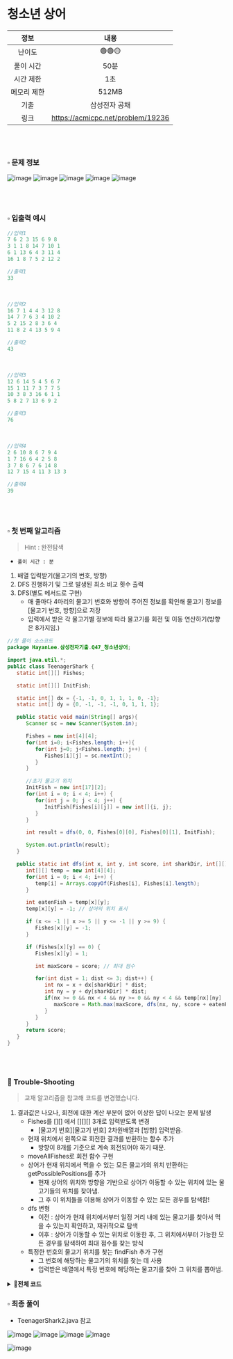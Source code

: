 # 청소년 상어

|   정보    |                내용                 |
|:-----------:|:---------------------------------:|
|   난이도   |              🟢🟢🟡               |
|  풀이 시간  |                50분                |
|  시간 제한  |                1초                 |
| 메모리 제한  |               512MB               |
| 기출 |              삼성전자 공채              |
| 링크 | https://acmicpc.net/problem/19236 |

<br>
<br>

### ▫️ 문제 정보
![image](https://github.com/hayannn/2L24-Algo-Study/assets/102213509/ceaa92e3-26c9-497b-a0d7-00d0eeca4e6a)
![image](https://github.com/hayannn/2L24-Algo-Study/assets/102213509/4fff3b0e-92db-4d37-a3b9-0de5f8fdd24a)
![image](https://github.com/hayannn/2L24-Algo-Study/assets/102213509/b6177b58-6309-4759-8751-8d67f01bb969)
![image](https://github.com/hayannn/2L24-Algo-Study/assets/102213509/07617251-d472-4021-8fdc-f6cb456962d2)
![image](https://github.com/hayannn/2L24-Algo-Study/assets/102213509/ac10c924-ee53-4f3b-8d33-b2121adfc75d)

<br>
<br>

### ▫️ 입출력 예시
```java
//입력1
7 6 2 3 15 6 9 8
3 1 1 8 14 7 10 1
6 1 13 6 4 3 11 4
16 1 8 7 5 2 12 2
```
```java
//출력1
33
```

<br>

```java
//입력2
16 7 1 4 4 3 12 8
14 7 7 6 3 4 10 2
5 2 15 2 8 3 6 4
11 8 2 4 13 5 9 4
```
```java
//출력2
43
```

<br>

```java
//입력3
12 6 14 5 4 5 6 7
15 1 11 7 3 7 7 5
10 3 8 3 16 6 1 1
5 8 2 7 13 6 9 2
```
```java
//출력3
76
```

<br>

```java
//입력4
2 6 10 8 6 7 9 4
1 7 16 6 4 2 5 8
3 7 8 6 7 6 14 8
12 7 15 4 11 3 13 3
```
```java
//출력4
39
```

<br>
<br>

### ▫️ 첫 번째 알고리즘
> Hint : 완전탐색
- ```풀이 시간 : 분```
1. 배열 입력받기(물고기의 번호, 방향)
2. DFS 진행하기 및 그로 발생된 최소 비교 횟수 출력
3. DFS(별도 메서드로 구현)
   - 매 줄마다 4마리의 물고기 번호와 방향이 주어진 정보를 확인해 물고기 정보를 [물고기 번호, 방향]으로 저장
   - 입력에서 받은 각 물고기별 정보에 따라 물고기를 회전 및 이동 연산하기(방향은 8가지임.)

```java
//첫 풀이 소스코드
package HayanLee.삼성전자기출.Q47_청소년상어;

import java.util.*;
public class TeenagerShark {
   static int[][] Fishes;

   static int[][] InitFish;

   static int[] dx = {-1, -1, 0, 1, 1, 1, 0, -1};
   static int[] dy = {0, -1, -1, -1, 0, 1, 1, 1};

   public static void main(String[] args){
      Scanner sc = new Scanner(System.in);

      Fishes = new int[4][4];
      for(int i=0; i<Fishes.length; i++){
         for(int j=0; j<Fishes.length; j++) {
            Fishes[i][j] = sc.nextInt();
         }
      }

      //초기 물고기 위치
      InitFish = new int[17][2];
      for(int i = 0; i < 4; i++) {
         for(int j = 0; j < 4; j++) {
            InitFish[Fishes[i][j]] = new int[]{i, j};
         }
      }

      int result = dfs(0, 0, Fishes[0][0], Fishes[0][1], InitFish);

      System.out.println(result);
   }

   public static int dfs(int x, int y, int score, int sharkDir, int[][] InitFish) {
      int[][] temp = new int[4][4];
      for(int i = 0; i < 4; i++) {
         temp[i] = Arrays.copyOf(Fishes[i], Fishes[i].length);
      }

      int eatenFish = temp[x][y];
      temp[x][y] = -1; // 상어의 위치 표시

      if (x <= -1 || x >= 5 || y <= -1 || y >= 9) {
         Fishes[x][y] = -1;
      }

      if (Fishes[x][y] == 0) {
         Fishes[x][y] = 1;

         int maxScore = score; // 최대 점수

         for(int dist = 1; dist <= 3; dist++) {
            int nx = x + dx[sharkDir] * dist;
            int ny = y + dy[sharkDir] * dist;
            if(nx >= 0 && nx < 4 && ny >= 0 && ny < 4 && temp[nx][ny] != -1) {
               maxScore = Math.max(maxScore, dfs(nx, ny, score + eatenFish, temp[nx][ny], InitFish));
            }
         }
      }
      return score;
   }
}
```

<br>
<br>

### 🚀 Trouble-Shooting

> 교재 알고리즘을 참고해 코드를 변경했습니다.

1. 결과값은 나오나, 회전에 대한 계산 부분이 없어 이상한 답이 나오는 문제 발생
   - Fishes를 [][] 에서 [][][] 3개로 입력받도록 변경
     - [물고기 번호][물고기 번호] 2차원배열과 [방향] 입력받음.
   - 현재 위치에서 왼쪽으로 회전한 결과를 반환하는 함수 추가
     - 방향이 8개를 기준으로 계속 회전되어야 하기 때문.
   - moveAllFishes로 회전 함수 구현
   - 상어가 현재 위치에서 먹을 수 있는 모든 물고기의 위치 반환하는 getPossiblePositions를 추가 
     - 현재 상어의 위치와 방향을 기반으로 상어가 이동할 수 있는 위치에 있는 물고기들의 위치를 찾아냄.
     - 그 후 이 위치들을 이용해 상어가 이동할 수 있는 모든 경우를 탐색함!
   - dfs 변형
     - 이전 : 상어가 현재 위치에서부터 일정 거리 내에 있는 물고기를 찾아서 먹을 수 있는지 확인하고, 재귀적으로 탐색 
     - 이후 : 상어가 이동할 수 있는 위치로 이동한 후, 그 위치에서부터 가능한 모든 경우를 탐색하여 최대 점수를 찾는 방식
   - 특정한 번호의 물고기 위치를 찾는 findFish 추가 구현
      - 그 번호에 해당하는 물고기의 위치를 찾는 데 사용
      - 입력받은 배열에서 특정 번호에 해당하는 물고기를 찾아 그 위치를 뽑아냄.

<details>
<summary><strong>💭전체 코드</strong></summary>

```java
package HayanLee.삼성전자기출.Q47_청소년상어;

import java.util.*;
public class TeenagerShark2 {
   static int[][][] Fishes; // 4 X 4 크기 격자에 존재하는 각 물고기의 번호 및 방향 값 넣기

   static int[] dx = {-1, -1, 0, 1, 1, 1, 0, -1};
   static int[] dy = {0, -1, -1, -1, 0, 1, 1, 1};

   static int result = 0;

   public static void main(String[] args){
      Scanner sc = new Scanner(System.in);

      Fishes = new int[4][4][2];
      for (int i = 0; i < 4; i++) {
         for (int j = 0; j < 4; j++) {
            Fishes[i][j][0] = sc.nextInt();
            Fishes[i][j][1] = sc.nextInt() - 1;
         }
      }

      dfs(0, 0, 0, Fishes);

      System.out.println(result);
   }


   //++ 현재 위치에서 왼쪽으로 회전한 결과 반환
   static int turnLeft(int direction) {
      return (direction + 1) % 8;
   }


   //++ 입력에서 받은 각 물고기별 정보에 따라 물고기를 회전 및 이동 연산하기(방향은 8가지임.)
   static void moveAllFishes(int[][][] array, int nowX, int nowY) {
      // 1번부터 16번까지의 물고기를 차례대로 (낮은 번호부터) 확인
      for (int i = 1; i <= 16; i++) {
         // 해당 물고기의 위치를 찾기
         int[] position = findFish(array, i);
         if (position != null) {
            int x = position[0];
            int y = position[1];
            int direction = array[x][y][1];
            // 해당 물고기의 방향을 왼쪽으로 계속 회전시키며 이동이 가능한지 확인
            for (int j = 0; j < 8; j++) {
               int nx = x + dx[direction];
               int ny = y + dy[direction];
               // 해당 방향으로 이동이 가능하다면 이동 시키기
               if (0 <= nx && nx < 4 && 0 <= ny && ny < 4) {
                  if (!(nx == nowX && ny == nowY)) {
                     int tempDirection = array[x][y][1];
                     array[x][y][1] = direction;
                     int[] temp = array[x][y];
                     array[x][y] = array[nx][ny];
                     array[nx][ny] = temp;
                     break;
                  }
               }
               direction = turnLeft(direction);
            }
         }
      }
   }

   // ++ 상어가 현재 위치에서 먹을 수 있는 모든 물고기의 위치 반환
   static List<int[]> getPossiblePositions(int[][][] array, int nowX, int nowY) {
      List<int[]> positions = new ArrayList<>();
      int direction = array[nowX][nowY][1];
      // 현재의 방향으로 쭉 이동하기
      for (int i = 0; i < 4; i++) {
         nowX += dx[direction];
         nowY += dy[direction];
         // 범위를 벗어나지 않는지 확인하며
         if (0 <= nowX && nowX < 4 && 0 <= nowY && nowY < 4) {
            // 물고기가 존재하는 경우
            if (array[nowX][nowY][0] != -1) {
               positions.add(new int[]{nowX, nowY});
            }
         }
      }
      return positions;
   }

   static void dfs(int nowX, int nowY, int total, int[][][] array) {
      int[][][] copiedArray = new int[4][4][2]; // 배열을 복사
      for (int i = 0; i < 4; i++) {
         for (int j = 0; j < 4; j++) {
            copiedArray[i][j][0] = array[i][j][0];
            copiedArray[i][j][1] = array[i][j][1];
         }
      }

      total += copiedArray[nowX][nowY][0]; // 현재 위치의 물고기 먹기
      copiedArray[nowX][nowY][0] = -1; // 물고기를 먹었으므로 번호 값을 -1로 변환

      moveAllFishes(copiedArray, nowX, nowY); // 전체 물고기 이동 시키기

      // 이제 다시 상어가 이동할 차례이므로, 이동 가능한 위치 찾기
      List<int[]> positions = getPossiblePositions(copiedArray, nowX, nowY);
      // 이동할 수 있는 위치가 하나도 없다면 종료
      if (positions.size() == 0) {
         result = Math.max(result, total); // 최댓값 저장
         return;
      }
      // 모든 이동할 수 있는 위치로 재귀적으로 수행
      for (int[] position : positions) {
         dfs(position[0], position[1], total, copiedArray);
      }
   }

   // 특정한 번호의 물고기 위치 찾기
   static int[] findFish(int[][][] array, int index) {
      for (int i = 0; i < 4; i++) {
         for (int j = 0; j < 4; j++) {
            if (array[i][j][0] == index) {
               return new int[]{i, j};
            }
         }
      }
      return null;
   }
}
```

<br>
<br>

</details>



### ▫️ 최종 풀이
- TeenagerShark2.java 참고

![image](https://github.com/hayannn/2L24-Algo-Study/assets/102213509/8d8c664e-4d61-483a-a881-16757dfd35d2)
![image](https://github.com/hayannn/2L24-Algo-Study/assets/102213509/5961b41f-a479-4a5f-85de-9fc0e691d206)
![image](https://github.com/hayannn/2L24-Algo-Study/assets/102213509/563e665d-c9a3-4c3b-a23c-780186aec9ea)
![image](https://github.com/hayannn/2L24-Algo-Study/assets/102213509/c8a80de5-83fc-4b41-a9ec-b52d9db51906)

![image](https://github.com/hayannn/2L24-Algo-Study/assets/102213509/7ba6a6dc-57e2-4feb-8096-7bb87326a901)